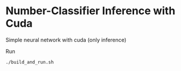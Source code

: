 # Number-Classifier Inference with Cuda
Simple neural network with cuda (only inference)

Run
```
./build_and_run.sh
``` 
